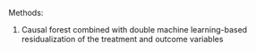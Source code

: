 Methods: 
1. Causal forest combined with double machine learning-based residualization of the treatment and outcome variables

